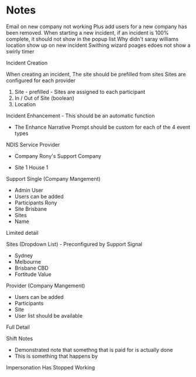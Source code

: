 # Notes

Email on new company not working
Plus add users for a new company has been removed.
When starting a new incident, if an incident is 100% complete, it should not show in the popup list
Why didn't saray williams location show up on new incident
Swithing wizard poages edoes not show a swirly timer


Incident Creation

When creating an incident, 
  The site should be prefilled from sites
  Sites are configured for each provider
  1. Site - prefilled - Sites are assigned to each participant
  2. In / Out of Site (boolean)
  3. Location


Incident Enhancement - This should be an automatic function

  - The Enhance Narrative Prompt should be custom for each of the 4 event types


NDIS Service Provider
- Company                               Rony's Support Company

- Site 1                                House 1


Support Single (Company Mangement)
 - Admin User
 - Users can be added
 - Participants         Rony
  - Site                Brisbane
 - Sites
  - Name

Limited detail


Sites (Dropdown List) - Preconfigured by Support Signal
  - Sydney
  - Melbourne
  - Brisbane CBD
  - Fortitude Value

Provider (Company Mangement)
 - Users can be added
 - Participants
 - Site
 - User list should be available

Full Detail


Shift Notes

- Demonstrated note that somethng that is paid for is actually done
- This is something that happens by


Impersonation Has Stopped Working